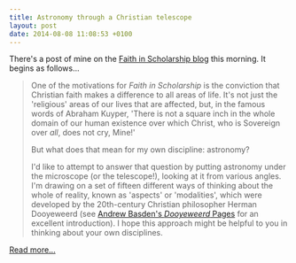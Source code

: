 ```yaml
---
title: Astronomy through a Christian telescope
layout: post
date: 2014-08-08 11:08:53 +0100
---
```

There's a post of mine on the [Faith in Scholarship blog](http://faithinscholarship.org.uk/) this morning. It begins as follows...

> One of the motivations for _Faith in Scholarship_ is the conviction that Christian faith makes a difference to all areas of life. It's not just the 'religious' areas of our lives that are affected, but, in the famous words of Abraham Kuyper, 'There is not a square inch in the whole domain of our human existence over which Christ, who is Sovereign over _all_, does not cry, Mine!'
>
> But what does that mean for my own discipline: astronomy?
>
> I'd like to attempt to answer that question by putting astronomy under the microscope (or the telescope!), looking at it from various angles. I'm drawing on a set of fifteen different ways of thinking about the whole of reality, known as 'aspects' or 'modalities', which were developed by the 20th-century Christian philosopher Herman Dooyeweerd (see [Andrew Basden's _Dooyeweerd_ Pages](http://www.dooy.salford.ac.uk/aspects.html) for an excellent introduction). I hope this approach might be helpful to you in thinking about your own disciplines.

[Read more...](http://faithinscholarship.org.uk/astronomy-christian-telescope/)
